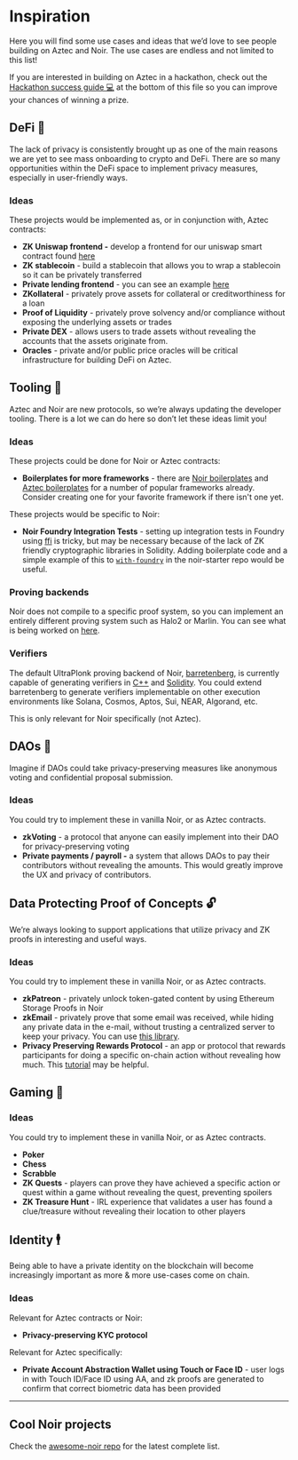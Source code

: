 # Inspiration

Here you will find some use cases and ideas that we’d love to see people building on Aztec and Noir. The use cases are endless and not limited to this list!

If you are interested in building on Aztec in a hackathon, check out the [Hackathon success guide 💻](../README.md#hackathon-success-guide-) at the bottom of this file so you can improve your chances of winning a prize.

## DeFi 💸

The lack of privacy is consistently brought up as one of the main reasons we are yet to see mass onboarding to crypto and DeFi. There are so many opportunities within the DeFi space to implement privacy measures, especially in user-friendly ways.

### Ideas

These projects would be implemented as, or in conjunction with, Aztec contracts:

- **ZK Uniswap frontend -** develop a frontend for our uniswap smart contract found [here](https://github.com/AztecProtocol/aztec-packages/tree/master/noir-projects/noir-contracts/contracts/uniswap_contract)
- **ZK stablecoin** - build a stablecoin that allows you to wrap a stablecoin so it can be privately transferred
- **Private lending frontend** - you can see an example [here](https://github.com/AztecProtocol/aztec-packages/tree/master/noir-projects/noir-contracts/contracts/lending_contract)
- **ZKollateral** - privately prove assets for collateral or creditworthiness for a loan
- **Proof of Liquidity** - privately prove solvency and/or compliance without exposing the underlying assets or trades
- **Private DEX** - allows users to trade assets without revealing the accounts that the assets originate from.
- **Oracles** - private and/or public price oracles will be critical infrastructure for building DeFi on Aztec.

## Tooling 🔧

Aztec and Noir are new protocols, so we’re always updating the developer tooling. There is a lot we can do here so don’t let these ideas limit you!

### Ideas

These projects could be done for Noir or Aztec contracts:

- **Boilerplates for more frameworks** - there are [Noir boilerplates](https://github.com/noir-lang/awesome-noir#boilerplates) and [Aztec boilerplates](https://github.com/AztecProtocol/aztec-packages/tree/master/boxes) for a number of popular frameworks already. Consider creating one for your favorite framework if there isn't one yet.

These projects would be specific to Noir:

- **Noir Foundry Integration Tests** - setting up integration tests in Foundry using [ffi](https://book.getfoundry.sh/cheatcodes/ffi) is tricky, but may be necessary because of the lack of ZK friendly cryptographic libraries in Solidity. Adding boilerplate code and a simple example of this to [`with-foundry`](https://github.com/noir-lang/noir-starter/tree/main/with-foundry) in the noir-starter repo would be useful.

### Proving backends

Noir does not compile to a specific proof system, so you can implement an entirely different proving system such as Halo2 or Marlin. You can see what is being worked on [here](https://github.com/noir-lang/awesome-noir#proving-backends).

### Verifiers

The default UltraPlonk proving backend of Noir, [barretenberg](https://github.com/AztecProtocol/barretenberg), is currently capable of generating verifiers in [C++](https://github.com/noir-lang/aztec-connect/blob/kw/noir-dsl/barretenberg/src/aztec/plonk/proof_system/verifier/verifier.cpp) and [Solidity](https://github.com/noir-lang/acvm-backend-barretenberg/blob/master/src/smart_contract.rs). You could extend barretenberg to generate verifiers implementable on other execution environments like Solana, Cosmos, Aptos, Sui, NEAR, Algorand, etc.

This is only relevant for Noir specifically (not Aztec).

## DAOs 🤝

Imagine if DAOs could take privacy-preserving measures like anonymous voting and confidential proposal submission.

### Ideas

You could try to implement these in vanilla Noir, or as Aztec contracts.

- **zkVoting** - a protocol that anyone can easily implement into their DAO for privacy-preserving voting
- **Private payments / payroll -** a system that allows DAOs to pay their contributors without revealing the amounts. This would greatly improve the UX and privacy of contributors.

## Data Protecting Proof of Concepts 🔓

We’re always looking to support applications that utilize privacy and ZK proofs in interesting and useful ways.

### Ideas

You could try to implement these in vanilla Noir, or as Aztec contracts.

- **zkPatreon** - privately unlock token-gated content by using Ethereum Storage Proofs in Noir
- **zkEmail** - privately prove that some email was received, while hiding any private data in the e-mail, without trusting a centralized server to keep your privacy. You can use [this library](https://github.com/zkemail/zkemail.nr).
- **Privacy Preserving Rewards Protocol** - an app or protocol that rewards participants for doing a specific on-chain action without revealing how much. This [tutorial](https://docs.aztec.network/developers/tutorials/codealong/contract_tutorials/crowdfunding_contract) may be helpful.

## Gaming 👾

### Ideas

You could try to implement these in vanilla Noir, or as Aztec contracts.

- **Poker**
- **Chess**
- **Scrabble**
- **ZK Quests** - players can prove they have achieved a specific action or quest within a game without revealing the quest, preventing spoilers
- **ZK Treasure Hunt** - IRL experience that validates a user has found a clue/treasure without revealing their location to other players

## Identity 🕴️

Being able to have a private identity on the blockchain will become increasingly important as more & more use-cases come on chain.

### Ideas

Relevant for Aztec contracts or Noir:

- **Privacy-preserving KYC protocol**

Relevant for Aztec specifically:

- **Private Account Abstraction Wallet using Touch or Face ID** - user logs in with Touch ID/Face ID using AA, and zk proofs are generated to confirm that correct biometric data has been provided

---

## Cool Noir projects

Check the [awesome-noir repo](https://github.com/noir-lang/awesome-noir) for the latest complete list.
